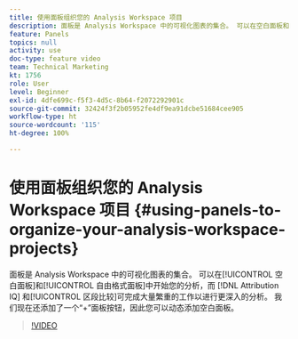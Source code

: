 ```yaml
---
title: 使用面板组织您的 Analysis Workspace 项目
description: 面板是 Analysis Workspace 中的可视化图表的集合。 可以在空白面板和自由格式面板中开始您的分析，而 Attribution IQ 和区段比较可完成大量繁重的工作以进行更深入的分析。 我们现在还添加了一个“+”面板按钮，因此您可以动态添加空白面板。
feature: Panels
topics: null
activity: use
doc-type: feature video
team: Technical Marketing
kt: 1756
role: User
level: Beginner
exl-id: 4dfe699c-f5f3-4d5c-8b64-f2072292901c
source-git-commit: 32424f3f2b05952fe4df9ea91dcbe51684cee905
workflow-type: ht
source-wordcount: '115'
ht-degree: 100%

---
```


# 使用面板组织您的 Analysis Workspace 项目 {#using-panels-to-organize-your-analysis-workspace-projects}

面板是 Analysis Workspace 中的可视化图表的集合。 可以在[!UICONTROL 空白面板]和[!UICONTROL 自由格式面板]中开始您的分析，而 [!DNL Attribution IQ] 和[!UICONTROL 区段比较]可完成大量繁重的工作以进行更深入的分析。 我们现在还添加了一个“+”面板按钮，因此您可以动态添加空白面板。

>[!VIDEO](https://video.tv.adobe.com/v/23388/?quality=12)

